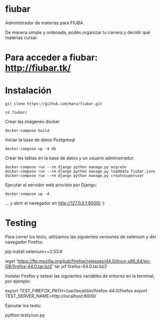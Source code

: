 fiubar
======

Administrador de materias para FIUBA.

De manera simple y ordenada, podés organizar tu carrera y decidir qué materias cursar.

# Para acceder a fiubar: http://fiubar.tk/


Instalación
===========

    git clone https://github.com/maru/fiubar.git

    cd fiubar/

Crear las imágenes docker

    docker-compose build

Iniciar la base de datos Postgresql

    docker-compose up -d db

Crear las tablas en la base de datos y un usuario administrador:

    docker-compose run --rm django python manage.py migrate
    docker-compose run --rm django python manage.py loaddata fiubar.json
    docker-compose run --rm django python manage.py createsuperuser

Ejecutar el servidor web provisto por Django:

    docker-compose up -d

... y abrir el navegador en http://127.0.0.1:8000/ :)

Testing
=======

Para correr los tests, utilizamos las siguientes versiones de selenium y del
navegador Firefox:

  pip install selenium==2.53.6

  wget 'https://ftp.mozilla.org/pub/firefox/releases/44.0/linux-x86_64/en-GB/firefox-44.0.tar.bz2'
  tar jxf firefox-44.0.tar.bz2

Instalar Firefox y setear las siguientes variables de entorno en la terminal,
por ejemplo:

  export TEST_FIREFOX_PATH=/usr/local/bin/firefox-44.0/firefox
  export TEST_SERVER_NAME=http://localhost:8000/

Ejecutar los tests:

  python tests/run.py

